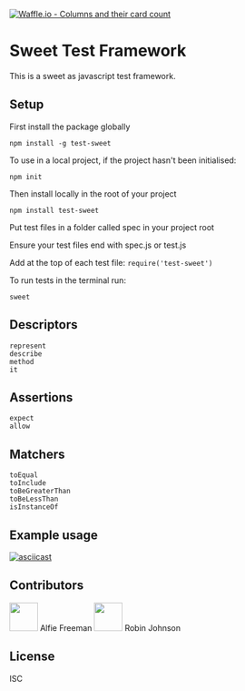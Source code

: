 [![Waffle.io - Columns and their card count](https://badge.waffle.io/rbbri/sweet.svg?columns=all)](https://waffle.io/rbbri/sweet)

# Sweet Test Framework

This is a sweet as javascript test framework.

## Setup
First install the package globally
```
npm install -g test-sweet
```
To use in a local project, if the project hasn't been initialised:
```
npm init
```
Then install locally in the root of your project
```
npm install test-sweet
```
Put test files in a folder called spec in your project root

Ensure your test files end with spec.js or test.js

Add at the top of each test file: ```require('test-sweet') ```

To run tests in the terminal run:
```
sweet
```

## Descriptors
```
represent
describe
method
it
```

## Assertions
```
expect
allow
```

## Matchers
```
toEqual
toInclude
toBeGreaterThan
toBeLessThan
isInstanceOf
```

## Example usage

[![asciicast](https://asciinema.org/a/AUKrj5QBMTibcgUw4HRFqIXAA.svg)](https://asciinema.org/a/AUKrj5QBMTibcgUw4HRFqIXAA)

## Contributors
<img src="https://avatars2.githubusercontent.com/u/40716695?s=400&u=2995577c59d4e99096a74613d629e89bff104cee&v=4" width="50px;"/> Alfie Freeman </img>
<img src="https://avatars3.githubusercontent.com/u/36574210?s=400&v=4" width="50px;"/> Robin Johnson </img>


## License
ISC
